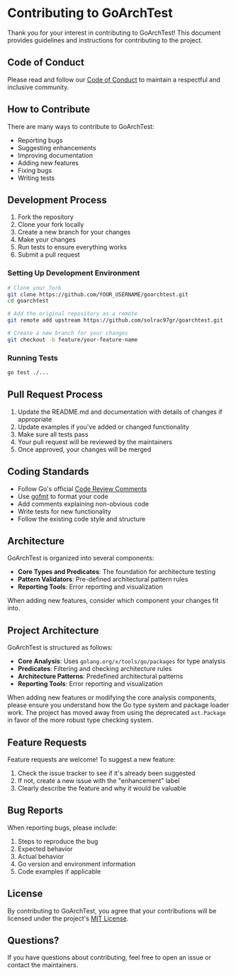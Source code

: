 # Contributing to GoArchTest

Thank you for your interest in contributing to GoArchTest! This document provides guidelines and instructions for contributing to the project.

## Code of Conduct

Please read and follow our [Code of Conduct](CODE_OF_CONDUCT.md) to maintain a respectful and inclusive community.

## How to Contribute

There are many ways to contribute to GoArchTest:

- Reporting bugs
- Suggesting enhancements
- Improving documentation
- Adding new features
- Fixing bugs
- Writing tests

## Development Process

1. Fork the repository
2. Clone your fork locally
3. Create a new branch for your changes
4. Make your changes
5. Run tests to ensure everything works
6. Submit a pull request

### Setting Up Development Environment

```bash
# Clone your fork
git clone https://github.com/YOUR_USERNAME/goarchtest.git
cd goarchtest

# Add the original repository as a remote
git remote add upstream https://github.com/solrac97gr/goarchtest.git

# Create a new branch for your changes
git checkout -b feature/your-feature-name
```

### Running Tests

```bash
go test ./...
```

## Pull Request Process

1. Update the README.md and documentation with details of changes if appropriate
2. Update examples if you've added or changed functionality
3. Make sure all tests pass
4. Your pull request will be reviewed by the maintainers
5. Once approved, your changes will be merged

## Coding Standards

- Follow Go's official [Code Review Comments](https://github.com/golang/go/wiki/CodeReviewComments)
- Use [gofmt](https://golang.org/cmd/gofmt/) to format your code
- Add comments explaining non-obvious code
- Write tests for new functionality
- Follow the existing code style and structure

## Architecture

GoArchTest is organized into several components:

- **Core Types and Predicates**: The foundation for architecture testing
- **Pattern Validators**: Pre-defined architectural pattern rules
- **Reporting Tools**: Error reporting and visualization

When adding new features, consider which component your changes fit into.

## Project Architecture

GoArchTest is structured as follows:

- **Core Analysis**: Uses `golang.org/x/tools/go/packages` for type analysis
- **Predicates**: Filtering and checking architecture rules
- **Architecture Patterns**: Predefined architectural patterns
- **Reporting Tools**: Error reporting and visualization

When adding new features or modifying the core analysis components, please ensure you understand how the Go type system and package loader work. The project has moved away from using the deprecated `ast.Package` in favor of the more robust type checking system.

## Feature Requests

Feature requests are welcome! To suggest a new feature:

1. Check the issue tracker to see if it's already been suggested
2. If not, create a new issue with the "enhancement" label
3. Clearly describe the feature and why it would be valuable

## Bug Reports

When reporting bugs, please include:

1. Steps to reproduce the bug
2. Expected behavior
3. Actual behavior
4. Go version and environment information
5. Code examples if applicable

## License

By contributing to GoArchTest, you agree that your contributions will be licensed under the project's [MIT License](LICENSE).

## Questions?

If you have questions about contributing, feel free to open an issue or contact the maintainers.
